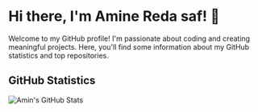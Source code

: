 
# Hi there, I'm Amine Reda saf! 👋

Welcome to my GitHub profile! I'm passionate about coding and creating meaningful projects. Here, you'll find some information about my GitHub statistics and top repositories.

## GitHub Statistics

![Amin's GitHub Stats](https://myreadme.vercel.app/api/embed/amineredasaf)

<!-- ## Top Repositories

Here are some of my top repositories that showcase my skills and interests:

1. [Repository Name 1](link-to-repo-1): A brief description of the project and its purpose.
2. [Repository Name 2](link-to-repo-2): What this project is all about and why it's important.
3. [Repository Name 3](link-to-repo-3): Any other relevant information about this repository. -->

<!-- ## Top Languages

Here's a breakdown of the programming languages I've been using in my repositories:



## Commit Graph

Visualizing my commit history:


## Get in Touch

I'm always open to collaboration and networking. Feel free to connect with me on [LinkedIn](your-linkedin-profile) or follow me on [Twitter](your-twitter-profile).

Looking forward to sharing and learning with the amazing GitHub community! -->

